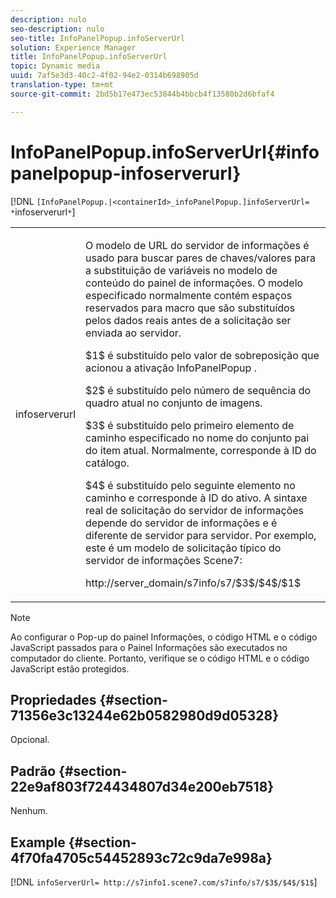 ```yaml
---
description: nulo
seo-description: nulo
seo-title: InfoPanelPopup.infoServerUrl
solution: Experience Manager
title: InfoPanelPopup.infoServerUrl
topic: Dynamic media
uuid: 7af5e3d3-40c2-4f02-94e2-0314b698905d
translation-type: tm+mt
source-git-commit: 2bd5b17e473ec53844b4bbcb4f13580b2d6bfaf4

---
```



# InfoPanelPopup.infoServerUrl{#infopanelpopup-infoserverurl}

[!DNL `[InfoPanelPopup.|<containerId>_infoPanelPopup.]infoServerUrl= *`infoserverurl`*`]

<table id="table_9A6258D9B0DA4A29AA8A6C9BBCFE3662"> 
 <tbody> 
  <tr> 
   <td> <p> <span class="codeph"><span class="varname"> infoserverurl</span></span> </p> </td> 
   <td> <p>O modelo de URL do servidor de informações é usado para buscar pares de chaves/valores para a substituição de variáveis no modelo de conteúdo do painel de informações. O modelo especificado normalmente contém espaços reservados para macro que são substituídos pelos dados reais antes de a solicitação ser enviada ao servidor. </p> <p><span class="codeph"> $1$</span> é substituído pelo valor de sobreposição que acionou a ativação <span class="codeph"> InfoPanelPopup</span> . </p> <p><span class="codeph"> $2$</span> é substituído pelo número de sequência do quadro atual no conjunto de imagens. </p> <p><span class="codeph"> $3$</span> é substituído pelo primeiro elemento de caminho especificado no nome do conjunto pai do item atual. Normalmente, corresponde à ID do catálogo. </p> <p><span class="codeph"> $4$</span> é substituído pelo seguinte elemento no caminho e corresponde à ID do ativo. A sintaxe real de solicitação do servidor de informações depende do servidor de informações e é diferente de servidor para servidor. Por exemplo, este é um modelo de solicitação típico do servidor de informações Scene7: </p> <p><span class="codeph"> http://server_domain/s7info/s7/$3$/$4$/$1$</span> </p> </td> 
  </tr> 
 </tbody> 
</table>

>[!NOTE]
>
>Ao configurar o Pop-up do painel Informações, o código HTML e o código JavaScript passados para o Painel Informações são executados no computador do cliente. Portanto, verifique se o código HTML e o código JavaScript estão protegidos.

## Propriedades {#section-71356e3c13244e62b0582980d9d05328}

Opcional.

## Padrão {#section-22e9af803f724434807d34e200eb7518}

Nenhum.

## Example {#section-4f70fa4705c54452893c72c9da7e998a}

[!DNL `infoServerUrl= http://s7info1.scene7.com/s7info/s7/$3$/$4$/$1$`]
